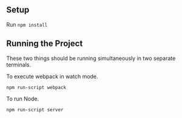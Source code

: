 

## Setup

Run `npm install`



## Running the Project

These two things should be running simultaneously in two separate terminals.

To execute webpack in watch mode.

```
npm run-script webpack
```

To run Node.

```
npm run-script server
```
